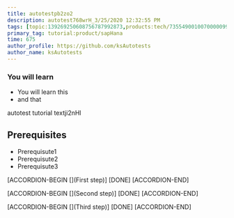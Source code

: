 ```yaml
---
title: autotestpb2zo2
description: autotest768wrH_3/25/2020 12:32:55 PM
tags: [topic:139269250608756787992873,products:tech/73554900100700000996,tutorial:experience/advanced]
primary_tag: tutorial:product/sapHana
time: 675
author_profile: https://github.com/ksAutotests
author_name: ksAutotests
---
```

### You will learn
- You will learn this
- and that

autotest tutorial textji2nHl

## Prerequisites
- Prerequisute1
- Prerequisute2
- Prerequisute3

[ACCORDION-BEGIN [](First step)]
[DONE]
[ACCORDION-END]

[ACCORDION-BEGIN [](Second step)]
[DONE]
[ACCORDION-END]

[ACCORDION-BEGIN [](Third step)]
[DONE]
[ACCORDION-END]

